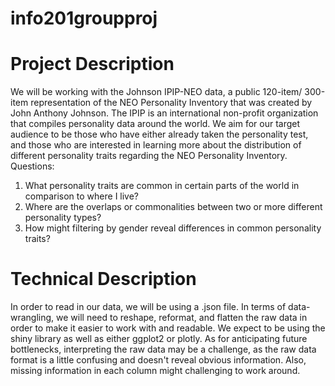 # info201groupproj
# Project Description

We will be working with the Johnson IPIP-NEO data, a public 120-item/ 300-item representation of the NEO Personality Inventory that was created by John Anthony Johnson. The IPIP is an international non-profit organization that compiles personality data around the world. We aim for our target audience to be those who have either already taken the personality test, and those who are interested in learning more about the distribution of different personality traits regarding the NEO Personality Inventory. 
Questions:
1. What personality traits are common in certain parts of the world in comparison to where I live?
2. Where are the overlaps or commonalities between two or more different personality types?
3. How might filtering by gender reveal differences in common personality traits?

# Technical Description
In order to read in our data, we will be using a .json file. In terms of data-wrangling, we will need to reshape, reformat, and flatten the raw data in order to make it easier to work with and readable. We expect to be using the shiny library as well as either ggplot2 or plotly. As for anticipating future bottlenecks, interpreting the raw data may be a challenge, as the raw data format is a little confusing and doesn't reveal obvious information. Also, missing information in each column might challenging to work around.
